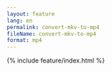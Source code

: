 ```yaml
---
layout: feature
lang: en
permalink: convert-mkv-to-mp4
fileName: convert-mkv-to-mp4
format: mp4
---
```


 {% include feature/index.html %}
